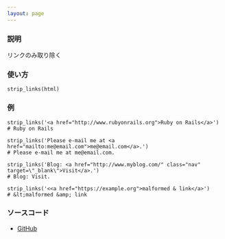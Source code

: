 ```yaml
---
layout: page
---
```

### 説明
リンクのみ取り除く

### 使い方
    strip_links(html)

### 例
    strip_links('<a href="http://www.rubyonrails.org">Ruby on Rails</a>')
    # Ruby on Rails

    strip_links('Please e-mail me at <a href="mailto:me@email.com">me@email.com</a>.')
    # Please e-mail me at me@email.com.

    strip_links('Blog: <a href="http://www.myblog.com/" class="nav" target=\"_blank\">Visit</a>.')
    # Blog: Visit.

    strip_links('<<a href="https://example.org">malformed & link</a>')
    # &lt;malformed &amp; link

### ソースコード
* [GitHub](https://github.com/rails/rails/blob/f33d52c95217212cbacc8d5e44b5a8e3cdc6f5b3/actionview/lib/action_view/helpers/sanitize_helper.rb#L120)